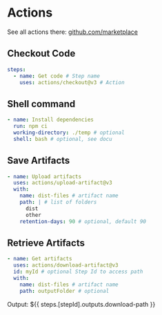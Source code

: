 # Actions

See all actions there: [github.com/marketplace](https://github.com/marketplace?type=actions)

## Checkout Code

```yml
steps:
  - name: Get code # Step name
    uses: actions/checkout@v3 # Action
```

## Shell command

```yml
- name: Install dependencies
  run: npm ci
  working-directory: ./temp # optional
  shell: bash # optional, see docu
```

## Save Artifacts

```yml
- name: Upload artifacts
  uses: actions/upload-artifact@v3
  with:
    name: dist-files # artifact name
    path: | # list of folders
      dist
      other
    retention-days: 90 # optional, default 90
```

## Retrieve Artifacts

```yml
- name: Get artifacts
  uses: actions/download-artifact@v3
  id: myId # optional Step Id to access path
  with:
    name: dist-files # artifact name
    path: outputFolder # optional
```

Output:
${{ steps.[stepId].outputs.download-path }}
